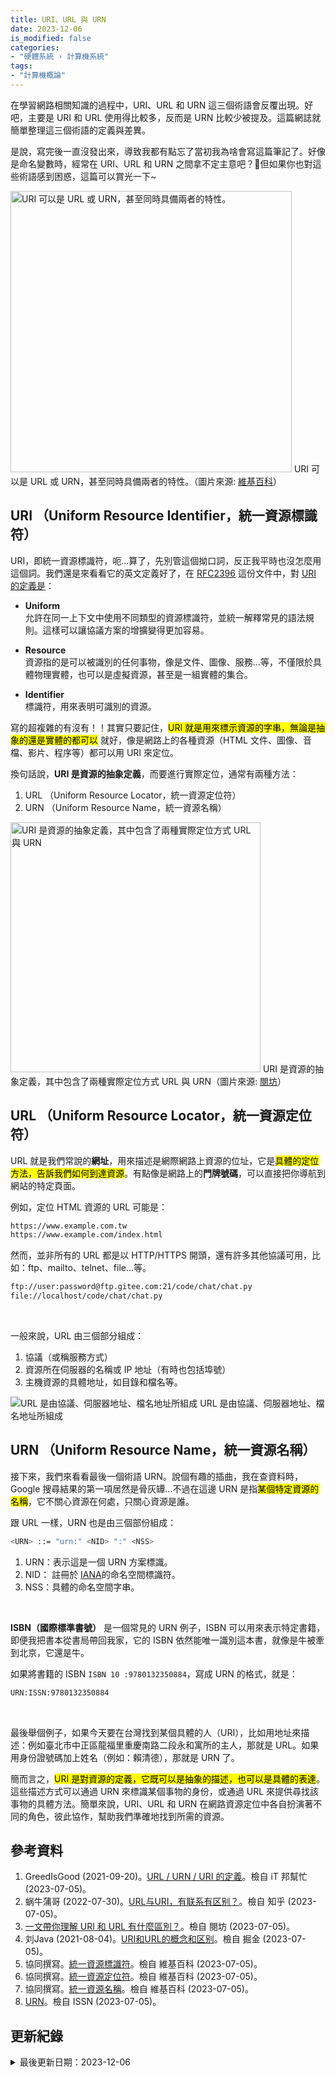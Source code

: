 ```yaml
---
title: URI、URL 與 URN 
date: 2023-12-06
is_modified: false
categories:
- "硬體系統 › 計算機系統"
tags:
- "計算機概論" 
---
```


在學習網路相關知識的過程中，URI、URL 和 URN 這三個術語會反覆出現。好吧，主要是 URI 和 URL 使用得比較多，反而是 URN 比較少被提及。這篇網誌就簡單整理這三個術語的定義與差異。
 
是說，寫完後一直沒發出來，導致我都有點忘了當初我為啥會寫這篇筆記了。好像是命名變數時，經常在 URI、URL 和 URN 之間拿不定主意吧？🤔但如果你也對這些術語感到困惑，這篇可以賞光一下~

<!--more-->

<p class="illustration">
    <img src="https://i.imgur.com/LOUwjvI.png" alt="URI 可以是 URL 或 URN，甚至同時具備兩者的特性。" width="450px">
    URI 可以是 URL 或 URN，甚至同時具備兩者的特性。（圖片來源: <a href="https://zh.wikipedia.org/zh-tw/统一资源名称">維基百科</a>）
</p>


## URI （Uniform Resource Identifier，統一資源標識符）
URI，即統一資源標識符，呃...算了，先別管這個拗口詞，反正我平時也沒怎麼用這個詞。我們還是來看看它的英文定義好了，在 [RFC2396](https://datatracker.ietf.org/doc/html/rfc2396) 這份文件中，對 [URI 的定義是](https://datatracker.ietf.org/doc/html/rfc2396#section-1.1)：

- **Uniform**  
    允許在同一上下文中使用不同類型的資源標識符，並統一解釋常見的語法規則。這樣可以讓協議方案的增擴變得更加容易。
    
- **Resource**      
    資源指的是可以被識別的任何事物，像是文件、圖像、服務...等，不僅限於具體物理實體，也可以是虛擬資源，甚至是一組實體的集合。
    
- **Identifier**  
   標識符，用來表明可識別的資源。
   
寫的超複雜的有沒有！！其實只要記住，<mark>URI 就是用來標示資源的字串，無論是抽象的還是實體的都可以</mark> 就好，像是網路上的各種資源（HTML 文件、圖像、音檔、影片、程序等）都可以用 URI 來定位。

換句話說，**URI 是資源的抽象定義**，而要進行實際定位，通常有兩種方法：
1. URL （Uniform Resource Locator，統一資源定位符）
2. URN （Uniform Resource Name，統一資源名稱）

<p class="illustration">
    <img src="https://i.imgur.com/JdMhaCu.png" alt="URI 是資源的抽象定義，其中包含了兩種實際定位方式 URL 與 URN" width="400px">
   URI 是資源的抽象定義，其中包含了兩種實際定位方式 URL 與 URN（圖片來源: <a href="https://www.readfog.com/a/1660187374166052864">閱坊</a>）
</p>


## URL （Uniform Resource Locator，統一資源定位符）
URL 就是我們常說的**網址**，用來描述是網際網路上資源的位址，它是<mark>具體的定位方法，告訴我們如何到達資源</mark>。有點像是網路上的**門牌號碼**，可以直接把你導航到網站的特定頁面。

例如，定位 HTML 資源的 URL 可能是：
```html
https://www.example.com.tw
https://www.example.com/index.html
```

然而，並非所有的 URL 都是以 HTTP/HTTPS 開頭，還有許多其他協議可用，比如：ftp、mailto、telnet、file...等。

```html
ftp://user:password@ftp.gitee.com:21/code/chat/chat.py
file://localhost/code/chat/chat.py
```

<br class="big">

一般來說，URL 由三個部分組成：
1. 協議（或稱服務方式）
2. 資源所在伺服器的名稱或 IP 地址（有時也包括埠號）
3. 主機資源的具體地址，如目錄和檔名等。

<p class="illustration">
    <img src="https://i.imgur.com/BBzwTm1.png" alt="URL 是由協議、伺服器地址、檔名地址所組成">
    URL 是由協議、伺服器地址、檔名地址所組成
</p>

## URN （Uniform Resource Name，統一資源名稱）
接下來，我們來看看最後一個術語 URN。說個有趣的插曲，我在查資料時，Google 搜尋結果的第一項居然是骨灰罈...不過在這邊 URN 是指<mark>某個特定資源的名稱</mark>，它不關心資源在何處，只關心資源是誰。


跟 URL 一樣，URN 也是由三個部份組成：
```bash
<URN> ::= "urn:" <NID> ":" <NSS>
```    

1. URN：表示這是一個 URN 方案標識。
2. NID： 註冊於 [IANA](https://www.iana.org/)的命名空間標識符。
3. NSS：具體的命名空間字串。

<br class="big">

**ISBN（國際標準書號）** 是一個常見的 URN 例子，ISBN 可以用來表示特定書籍，即便我把書本從書局帶回我家，它的 ISBN 依然能唯一識別這本書，就像是牛被牽到北京，它還是牛。

如果將書籍的 ISBN `ISBN 10 :9780132350884`，寫成 URN 的格式，就是：
```bash
URN:ISSN:9780132350884
```    
    
<br class="big">

最後舉個例子，如果今天要在台灣找到某個具體的人（URI），比如用地址來描述：例如臺北市中正區龍福里重慶南路二段永和寓所的主人，那就是 URL。如果用身份證號碼加上姓名（例如：賴清德），那就是 URN 了。

簡而言之，<mark>URI 是對資源的定義，它既可以是抽象的描述，也可以是具體的表達</mark>。這些描述方式可以通過 URN 來標識某個事物的身份，或通過 URL 來提供尋找該事物的具體方法。簡單來說，URI、URL 和 URN 在網路資源定位中各自扮演著不同的角色，彼此協作，幫助我們準確地找到所需的資源。

## 參考資料 
1. GreedIsGood (2021-09-20)。[URL / URN / URI 的定義](https://ithelp.ithome.com.tw/articles/10266610?sc=pt)。檢自 iT 邦幫忙 (2023-07-05)。
2. 蜗牛蒲哥 (2022-07-30)。[URL与URI，有联系有区别？](https://zhuanlan.zhihu.com/p/38120321)。檢自 知乎 (2023-07-05)。
3. [一文帶你理解 URI 和 URL 有什麼區別？](https://www.readfog.com/a/1660187374166052864)。檢自 閱坊 (2023-07-05)。
4. 刘Java (2021-08-04)。[URI和URL的概念和区别](https://juejin.cn/post/6992383657340551204)。檢自 掘金 (2023-07-05)。
5. 協同撰寫。[統一資源標識符](https://zh.wikipedia.org/zh-tw/统一资源标志符)。檢自 維基百科 (2023-07-05)。
6. 協同撰寫。[統一資源定位符](https://zh.wikipedia.org/zh-tw/统一资源定位符 )。檢自 維基百科 (2023-07-05)。
7. 協同撰寫。[統一資源名稱](https://zh.wikipedia.org/zh-tw/统一资源名称)。檢自 維基百科 (2023-07-05)。
8. [URN](https://www.issn.org/zh-hans/services-et-prestations/services-en-ligne/urn/)。檢自 ISSN (2023-07-05)。

## 更新紀錄
<details class="update_stamp">
  <summary>最後更新日期：2023-12-06</summary>
  <ul>
    <li>2023-12-06 發布</li>
    <li>2023-07-06 完稿</li>
    <li>2023-07-05 起稿</li>
  </ul>
</details>
